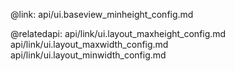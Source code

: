 @link: api/ui.baseview_minheight_config.md

@relatedapi:
	api/link/ui.layout_maxheight_config.md
    api/link/ui.layout_maxwidth_config.md
    api/link/ui.layout_minwidth_config.md